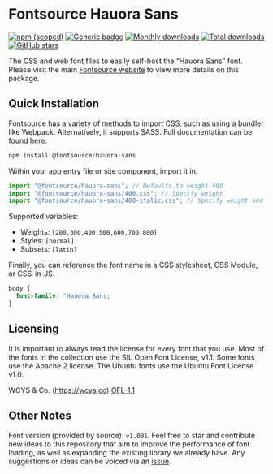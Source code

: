 # Fontsource Hauora Sans

[![npm (scoped)](https://img.shields.io/npm/v/@fontsource/hauora-sans?color=brightgreen)](https://www.npmjs.com/package/@fontsource/hauora-sans) [![Generic badge](https://img.shields.io/badge/fontsource-passing-brightgreen)](https://github.com/fontsource/fontsource) [![Monthly downloads](https://badgen.net/npm/dm/@fontsource/hauora-sans)](https://github.com/fontsource/fontsource) [![Total downloads](https://badgen.net/npm/dt/@fontsource/hauora-sans)](https://github.com/fontsource/fontsource) [![GitHub stars](https://img.shields.io/github/stars/fontsource/fontsource.svg?style=social&label=Star)](https://github.com/fontsource/fontsource/stargazers)

The CSS and web font files to easily self-host the “Hauora Sans” font. Please visit the main [Fontsource website](https://fontsource.org/fonts/hauora-sans) to view more details on this package.

## Quick Installation

Fontsource has a variety of methods to import CSS, such as using a bundler like Webpack. Alternatively, it supports SASS. Full documentation can be found [here](https://fontsource.org/docs/introduction).

```javascript
npm install @fontsource/hauora-sans
```

Within your app entry file or site component, import it in.

```javascript
import "@fontsource/hauora-sans"; // Defaults to weight 400
import "@fontsource/hauora-sans/400.css"; // Specify weight
import "@fontsource/hauora-sans/400-italic.css"; // Specify weight and style

```

Supported variables:
- Weights: `[200,300,400,500,600,700,800]`
- Styles: `[normal]`
- Subsets: `[latin]`

Finally, you can reference the font name in a CSS stylesheet, CSS Module, or CSS-in-JS.

```css
body {
  font-family: "Hauora Sans;
}
```

## Licensing
It is important to always read the license for every font that you use.
Most of the fonts in the collection use the SIL Open Font License, v1.1. Some fonts use the Apache 2 license. The Ubuntu fonts use the Ubuntu Font License v1.0.

WCYS & Co. (https://wcys.co)
[OFL-1.1](https://github.com/WCYS-Co/Hauora-Sans/blob/master/OFL.txt)

## Other Notes
Font version (provided by source): `v1.001`.
Feel free to star and contribute new ideas to this repository that aim to improve the performance of font loading, as well as expanding the existing library we already have. Any suggestions or ideas can be voiced via an [issue](https://github.com/fontsource/fontsource/issues).